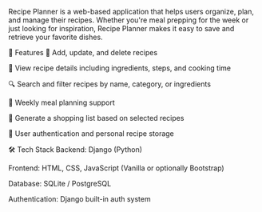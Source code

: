 Recipe Planner is a web-based application that helps users organize, plan, and manage their recipes. Whether you're meal prepping for the week or just looking for inspiration, Recipe Planner makes it easy to save and retrieve your favorite dishes.

🚀 Features
📝 Add, update, and delete recipes

📖 View recipe details including ingredients, steps, and cooking time

🔍 Search and filter recipes by name, category, or ingredients

📆 Weekly meal planning support

🛒 Generate a shopping list based on selected recipes

👤 User authentication and personal recipe storage

🛠️ Tech Stack
Backend: Django (Python)

Frontend: HTML, CSS, JavaScript (Vanilla or optionally Bootstrap)

Database: SQLite / PostgreSQL

Authentication: Django built-in auth system
